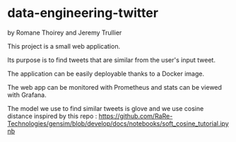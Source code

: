 # data-engineering-twitter



by Romane Thoirey and Jeremy Trullier

This project is a small web application.

Its purpose is to find tweets that are similar from the user's input tweet.

The application can be easily deployable thanks to a Docker image.

The web app can be monitored with Prometheus and stats can be viewed with Grafana.

The model we use to find similar tweets is glove and we use cosine distance inspired by this repo : https://github.com/RaRe-Technologies/gensim/blob/develop/docs/notebooks/soft_cosine_tutorial.ipynb
